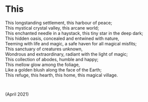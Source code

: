 # This
<!-- #SQUARK live!
| dest = poetry/this
| style = poetry
| index = poetry
| shard = #INDEX / fantasy
| date = 2021 April
-->

This longstanding settlement, this harbour of peace;  
This mystical crystal valley, this arcane world;  
This enchanted needle in a haystack, this tiny star in the deep dark;  
This hidden oasis, concealed and entwined with nature,  
Teeming with life and magic, a safe haven for all magical misfits;  
This sanctuary of creatures unknown,  
Wondrous and extraordinary, radiant with the light of magic;  
This collection of abodes, humble and happy;  
This mellow glow among the foliage,  
Like a golden blush along the face of the Earth;  
This refuge, this hearth, this home, this magical village.  


<br>


(April 2021)

<!-- #QUARK
EXPORT: poetry/this
STYLE: poetry
INDEX: poetry
YEAR: 21
DEC: 4
-->
